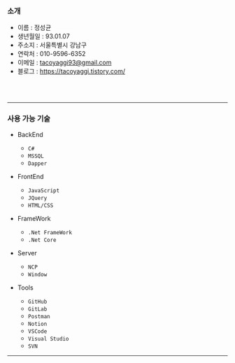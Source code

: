 ### 소개
- 이름 : 정성균
- 생년월일 : 93.01.07
- 주소지 : 서울특별시 강남구
- 연락처 : 010-9596-6352
- 이메일 : tacoyaggi93@gmail.com
- 블로그 : https://tacoyaggi.tistory.com/

<br>
<br>

--------------------------------------


### 사용 가능 기술
* BackEnd
   * ``` C# ```
   * ``` MSSQL ```
   * ``` Dapper ```
  
* FrontEnd
   * ``` JavaScript ```
   * ``` JQuery ```
   * ``` HTML/CSS ```
 
* FrameWork
   * ``` .Net FrameWork ```
   * ``` .Net Core ```
 
* Server
   * ``` NCP ```
   * ``` Window ```
 
* Tools
   * ``` GitHub ```
   * ``` GitLab ```
   * ``` Postman ```
   * ``` Notion ```
   * ``` VSCode ```
   * ``` Visual Studio ```
   * ``` SVN ```
 
--------------------------------------
    



